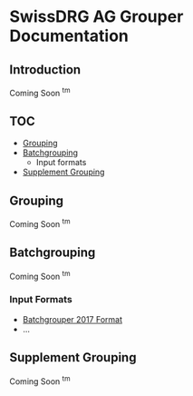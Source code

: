 # SwissDRG AG Grouper Documentation

## Introduction
Coming Soon <sup>tm</sup>

## TOC
* [Grouping](#grouping)
* [Batchgrouping](#batchgrouping)
    * Input formats
* [Supplement Grouping](#supplement-grouping)

## Grouping
Coming Soon <sup>tm</sup>

## Batchgrouping
Coming Soon <sup>tm</sup>

### Input Formats
* [Batchgrouper 2017 Format](format-batchgrouper-2017.md)
* ...

## Supplement Grouping
Coming Soon <sup>tm</sup>
